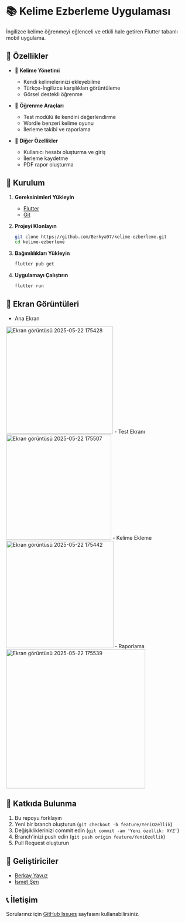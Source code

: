# 📚 Kelime Ezberleme Uygulaması

İngilizce kelime öğrenmeyi eğlenceli ve etkili hale getiren Flutter tabanlı mobil uygulama.

## 🌟 Özellikler

- 📝 **Kelime Yönetimi**
  - Kendi kelimelerinizi ekleyebilme
  - Türkçe-İngilizce karşılıkları görüntüleme
  - Görsel destekli öğrenme

- 🎯 **Öğrenme Araçları**
  - Test modülü ile kendini değerlendirme
  - Wordle benzeri kelime oyunu
  - İlerleme takibi ve raporlama

- 🔄 **Diğer Özellikler**
  - Kullanıcı hesabı oluşturma ve giriş
  - İlerleme kaydetme
  - PDF rapor oluşturma

## 🚀 Kurulum

1. **Gereksinimleri Yükleyin**
   - [Flutter](https://flutter.dev/docs/get-started/install)
   - [Git](https://git-scm.com/downloads)

2. **Projeyi Klonlayın**
   ```bash
   git clone https://github.com/Berkya97/kelime-ezberleme.git
   cd kelime-ezberleme
   ```

3. **Bağımlılıkları Yükleyin**
   ```bash
   flutter pub get
   ```

4. **Uygulamayı Çalıştırın**
   ```bash
   flutter run
   ```

## 📱 Ekran Görüntüleri

- Ana Ekran
<img width="292" alt="Ekran görüntüsü 2025-05-22 175428" src="https://github.com/user-attachments/assets/7a2523ce-2f0c-470e-964f-ebd7d69daacd" />
- Test Ekranı
 <img width="287" alt="Ekran görüntüsü 2025-05-22 175507" src="https://github.com/user-attachments/assets/d2a506bf-d67e-4612-be16-94093a5cdb4c" />
- Kelime Ekleme
  <img width="293" alt="Ekran görüntüsü 2025-05-22 175442" src="https://github.com/user-attachments/assets/8ec6bd08-c5b6-4f06-bbba-5c36462dec18" />
- Raporlama
  <img width="380" alt="Ekran görüntüsü 2025-05-22 175539" src="https://github.com/user-attachments/assets/2452e85a-f3e5-4aca-9ecf-863eb4bd7aca" />


## 🤝 Katkıda Bulunma

1. Bu repoyu forklayın
2. Yeni bir branch oluşturun (`git checkout -b feature/YeniOzellik`)
3. Değişikliklerinizi commit edin (`git commit -am 'Yeni özellik: XYZ'`)
4. Branch'inizi push edin (`git push origin feature/YeniOzellik`)
5. Pull Request oluşturun


## 👥 Geliştiriciler

- [Berkay Yavuz](https://github.com/Berkya97)
- [İsmet Şen](https://github.com/ismetse)
  

## 📞 İletişim

Sorularınız için [GitHub Issues](https://github.com/Berkya97/kelime-ezberleme/issues) sayfasını kullanabilirsiniz.
